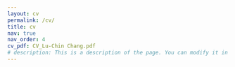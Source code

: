 ```yaml
---
layout: cv
permalink: /cv/
title: cv
nav: true
nav_order: 4
cv_pdf: CV_Lu-Chin Chang.pdf
# description: This is a description of the page. You can modify it in 'pages/_cv.md'. You can also change or remove the top pdf download button.
---
```

